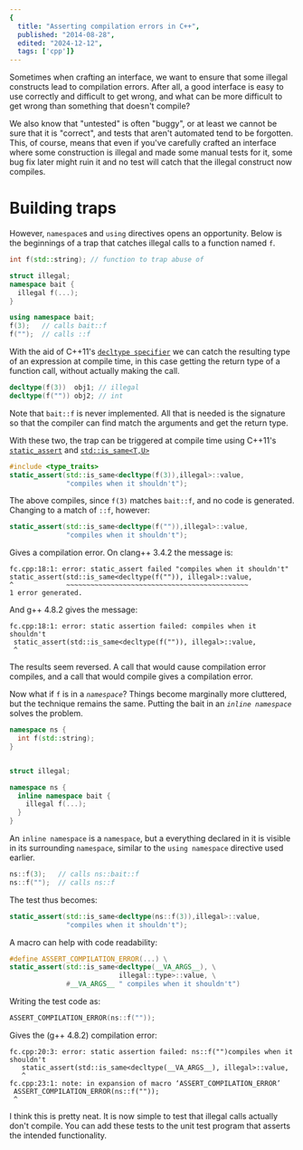 ```yaml
---
{
  title: "Asserting compilation errors in C++",
  published: "2014-08-28",
  edited: "2024-12-12",
  tags: ['cpp']}
---
```


Sometimes when crafting an interface, we want to ensure that some illegal constructs lead to compilation errors. After
all, a good interface is easy to use correctly and difficult to get wrong, and what can be more difficult to get wrong
than something that doesn't compile?

We also know that "untested" is often "buggy", or at least we cannot be sure that it is "correct", and tests that aren't
automated tend to be forgotten. This, of course, means that even if you've carefully crafted an interface where some
construction is illegal and made some manual tests for it, some bug fix later might ruin it and no test will catch that
the illegal construct now compiles.

# Building traps

However, `namespace`s and `using` directives opens an opportunity. Below is the beginnings of a trap that catches
illegal calls to a function named `f`.

```cpp
int f(std::string); // function to trap abuse of

struct illegal;
namespace bait {
  illegal f(...);
}

using namespace bait;
f(3);   // calls bait::f
f("");  // calls ::f
```

With the aid of C++11's [`decltype specifier`](http://en.cppreference.com/w/cpp/language/decltype) we can catch the
resulting type of an expression at compile time, in this case getting the return type of a function call, without
actually making the call.

```cpp
decltype(f(3))  obj1; // illegal
decltype(f("")) obj2; // int
```

Note that `bait::f` is never implemented. All that is needed is the signature so that the compiler can find match the
arguments and get the return type.

With these two, the trap can be triggered at compile time using
C++11's [`static_assert`](http://en.cppreference.com/w/cpp/language/static_assert)
and [`std::is_same<T,U>`](http://en.cppreference.com/w/cpp/types/is_same)

```cpp
#include <type_traits>
static_assert(std::is_same<decltype(f(3)),illegal>::value,
              "compiles when it shouldn't");
```

The above compiles, since `f(3)` matches `bait::f`, and no code is generated. Changing to a match of `::f`, however:

```cpp
static_assert(std::is_same<decltype(f("")),illegal>::value,
              "compiles when it shouldn't");
```

Gives a compilation error. On clang++ 3.4.2 the message is:

```
fc.cpp:18:1: error: static_assert failed "compiles when it shouldn't"
static_assert(std::is_same<decltype(f("")), illegal>::value,
^             ~~~~~~~~~~~~~~~~~~~~~~~~~~~~~~~~~~~~~~~~~~~~~
1 error generated.
```

And g++ 4.8.2 gives the message:

```
fc.cpp:18:1: error: static assertion failed: compiles when it shouldn't
 static_assert(std::is_same<decltype(f("")), illegal>::value,
 ^
```

The results seem reversed. A call that would cause compilation error compiles, and a call that would compile gives a
compilation error.

Now what if `f` is in a _`namespace`_? Things become marginally more cluttered, but the technique remains the same.
Putting the bait in an _`inline namespace`_ solves the problem.

```cpp
namespace ns {
  int f(std::string);
}


struct illegal;

namespace ns {
  inline namespace bait {
    illegal f(...);
  }
}
```

An `inline namespace` is a `namespace`, but a everything declared in it is visible in its surrounding `namespace`,
similar to the `using namespace` directive used earlier.

```cpp
ns::f(3);   // calls ns::bait::f
ns::f("");  // calls ns::f
```

The test thus becomes:

```cpp
static_assert(std::is_same<decltype(ns::f(3)),illegal>::value,
              "compiles when it shouldn't");
```

A macro can help with code readability:

```cpp
#define ASSERT_COMPILATION_ERROR(...) \
static_assert(std::is_same<decltype(__VA_ARGS__), \
                           illegal::type>::value, \
              #__VA_ARGS__ " compiles when it shouldn't")
```

Writing the test code as:

```cpp
ASSERT_COMPILATION_ERROR(ns::f(""));
```

Gives the (g++ 4.8.2) compilation error:

```
fc.cpp:20:3: error: static assertion failed: ns::f("")compiles when it shouldn't
   static_assert(std::is_same<decltype(__VA_ARGS__), illegal>::value, 
   ^
fc.cpp:23:1: note: in expansion of macro ‘ASSERT_COMPILATION_ERROR’
 ASSERT_COMPILATION_ERROR(ns::f(""));
 ^
```

I think this is pretty neat. It is now simple to test that illegal calls actually don't compile. You can add these tests
to the unit test program that asserts the intended functionality.
